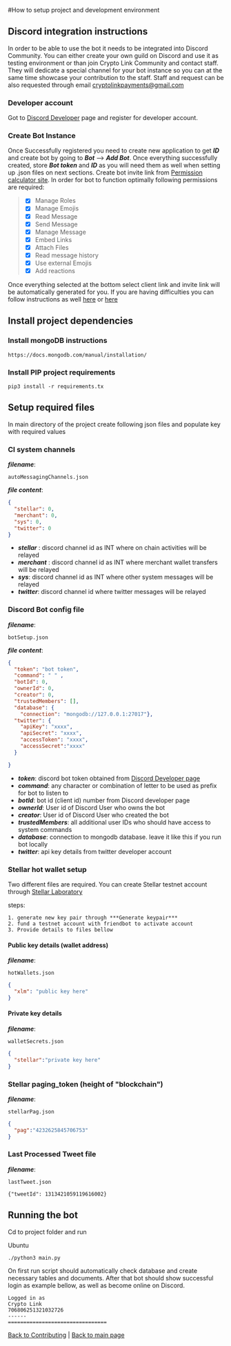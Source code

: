 #How to setup project and development environment

## Discord integration instructions
In order to be able to use the bot it needs to be integrated into Discord Community. You can either create your
own guild on Discord and use it as testing environment or than join Crypto Link Community and contact staff. They will
dedicate a special channel for your bot instance so you can at the same time showcase your contribution to the staff.
Staff and request can be also requested through email cryptolinkpayments@gmail.com

### Developer account
Got to [Discord Developer](https://discord.com/developers) page and register for developer account.

### Create Bot Instance
Once Successfully registered you need to create new application to get ***ID*** and create bot by going to 
***Bot*** --> ***Add Bot***. Once everything successfully created, store ***Bot token*** and ***ID*** as you will need 
them as well when setting up .json files on next sections. Create bot invite link from 
[Permission calculator site](https://discordapi.com/permissions.html). In order for bot to function optimally following
permissions are required:

> - [X] Manage Roles
> - [X] Manage Emojis
> - [X] Read Message
> - [X] Send Message
> - [X] Manage Message
> - [X] Embed Links
> - [X] Attach Files
> - [X] Read message history
> - [X] Use external Emojis
> - [X] Add reactions

Once everything selected at the bottom select client link and invite link will be automatically generated for you. 
If you are having difficulties you can follow instructions as well [here](https://www.getdroidtips.com/discord-bot-token/#:~:text=Start%20by%20going%20to%20the%20Discord%20Developer%20Portal,a%20name%20to%20the%20bot%20and%20click%20Create)
 or [here](https://discordpy.readthedocs.io/en/latest/discord.html)


## Install project dependencies

### Install mongoDB instructions
```text
https://docs.mongodb.com/manual/installation/
```

### Install PIP project requirements
```text
pip3 install -r requirements.tx
```

## Setup required files
In main directory of the project create following json files and populate key with required values

### Cl system channels
***filename***: 
```text
autoMessagingChannels.json
```
***file content***: 
```json
{
  "stellar": 0,  
  "merchant": 0,
  "sys": 0,
  "twitter": 0
}
```
- ***stellar*** : discord channel id as INT where on chain activities will be relayed
- ***merchant*** : discord channel id as INT where merchant wallet transfers will be relayed
- ***sys***: discord channel id as INT where other system messages will be relayed
- ***twitter***: discord channel id where twitter messages will be relayed

### Discord Bot config file
***filename***: 
```text
botSetup.json
```
***file content***: 
```json
{
  "token": "bot token",
  "command": " " ,
  "botId": 0,
  "ownerId": 0,
  "creator": 0,
  "trustedMembers": [],
  "database": {
    "connection": "mongodb://127.0.0.1:27017"},
  "twitter": {
    "apiKey": "xxxx",
    "apiSecret": "xxxx",
    "accessToken": "xxxx",
    "accessSecret":"xxxx"
  }

}
```

- ***token***: discord bot token obtained from [Discord Developer page](https://discord.com/developers/applications)
- ***command***: any character or combination of letter to be used as prefix for bot to listen to
- ***botId***: bot id (client id) number from Discord developer page
- ***ownerId***: User id of Discord User who owns the bot
- ***creator***: User id of Discord User who created the bot
- ***trustedMembers***: all additional user IDs who should have access to system commands
- ***database***: connection to mongodb database. leave it like this if you run bot locally
- ***twitter***: api key details from twitter developer account

### Stellar hot wallet setup
Two different files are required. You can create Stellar testnet account through [Stellar Laboratory](https://laboratory.stellar.org/#account-creator?network=test)

steps:
```text
1. generate new key pair through ***Generate keypair***
2. fund a testnet account with friendbot to activate account
3. Provide details to files bellow
```

#### Public key details (wallet address)
***filename***: 
```text
hotWallets.json
```
```json
{
  "xlm": "public key here"
}
```
#### Private key details
***filename***: 
```text
walletSecrets.json
```
```json
{
  "stellar":"private key here"
}
```

### Stellar paging_token (height of "blockchain")
***filename***: 
```text
stellarPag.json
```
```json
{
  "pag":"4232625845706753"
}
```

### Last Processed Tweet file
***filename***: 
```text
lastTweet.json
```
```text
{"tweetId": 1313421059119616002}
```

## Running the bot 
Cd to project folder and run 

Ubuntu
```text
./python3 main.py
```

On first run script should automatically check database and create necessary tables and documents. After that
bot should show successful login as example bellow, as well as become online on Discord. 

```text
Logged in as
Crypto Link
706806251321032726
------
================================

```

[Back to Contributing](CONTRIBUTING.md)  |  [Back to main page](README.md)
